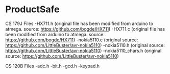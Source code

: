 # ProductSafe
CS 179J Files
 -HX711.h (original file has been modified from arduino to atmega. source: https://github.com/bogde/HX711)
 -HX711.c (original file has been modified from arduino to atmega. source: https://github.com/bogde/HX711)
 -nokia5110.c (original source: https://github.com/LittleBuster/avr-nokia5110)
 -nokia5110.h (original source: https://github.com/LittleBuster/avr-nokia5110)
 -nokia5110_chars.h (original source: https://github.com/LittleBuster/avr-nokia5110)

 
CS 120B Files
 -adc.h
 -bit.h
 -gcd.h
 -keypad.h